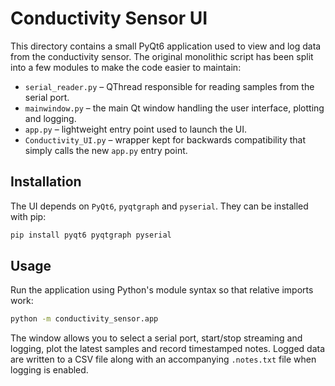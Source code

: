 # Conductivity Sensor UI

This directory contains a small PyQt6 application used to view and log data from
the conductivity sensor.  The original monolithic script has been split into a
few modules to make the code easier to maintain:

- `serial_reader.py` – QThread responsible for reading samples from the serial
  port.
- `mainwindow.py` – the main Qt window handling the user interface, plotting and
  logging.
- `app.py` – lightweight entry point used to launch the UI.
- `Conductivity_UI.py` – wrapper kept for backwards compatibility that simply
  calls the new `app.py` entry point.

## Installation

The UI depends on `PyQt6`, `pyqtgraph` and `pyserial`.  They can be installed
with pip:

```bash
pip install pyqt6 pyqtgraph pyserial
```

## Usage

Run the application using Python's module syntax so that relative imports work:

```bash
python -m conductivity_sensor.app
```

The window allows you to select a serial port, start/stop streaming and logging,
plot the latest samples and record timestamped notes.  Logged data are written to
a CSV file along with an accompanying `.notes.txt` file when logging is enabled.
